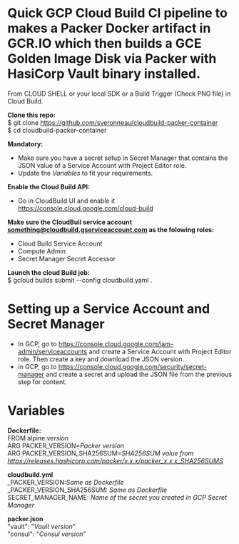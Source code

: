 # Quick GCP Cloud Build CI pipeline to makes a Packer Docker artifact in GCR.IO which then builds a GCE Golden Image Disk via Packer with HasiCorp Vault binary installed.

From CLOUD SHELL or your local SDK or a Build Trigger (Check PNG file) in Cloud Build.

<b>Clone this repo:</b><br>
$ git clone https://github.com/sveronneau/cloudbuild-packer-container <br>
$ cd cloudbuild-packer-container

<b>Mandatory:</b><br>
* Make sure you have a secret setup in Secret Manager that contains the JSON value of a Service Account with Project Editor role.<br>
* Update the <i>Variables</i> to fit your requirements.

<b>Enable the Cloud Build API:</b><br>
* Go in CloudBuild UI and enable it https://console.cloud.google.com/cloud-build <br>

<b>Make sure the CloudBuil service account something@cloudbuild.gserviceaccount.com as the folowing roles:</br></b>
* Cloud Build Service Account<br>
* Compute Admin<br>
* Secret Manager Secret Accessor

<b>Launch the cloud Build job:</b><br>
$ gcloud builds submit --config cloudbuild.yaml .

# Setting up a Service Account and Secret Manager<br>
* In GCP, go to https://console.cloud.google.com/iam-admin/serviceaccounts and create a Service Account with Project Editor role.  Then create a key and download the JSON version.<br>
* in GCP, go to https://console.cloud.google.com/security/secret-manager and create a secret and upload the JSON file from the previous step for content.

# Variables<br>
<b>Dockerfile:</b><br>
FROM alpine:<i>version</i><br>
ARG PACKER_VERSION=<i>Packer version</i><br>
ARG PACKER_VERSION_SHA256SUM=<i>SHA256SUM value from https://releases.hashicorp.com/packer/x.x.x/packer_x.x.x_SHA256SUMS</i>

<b>cloudbuild.yml</b><br>
_PACKER_VERSION:<i>Same as Dockerfile</i><br>
_PACKER_VERSION_SHA256SUM: <i>Same as Dockerfile</i><br>
SECRET_MANAGER_NAME: <i>Name of the secret you created in GCP Secret Manager</i>

<b>packer.json</b><br>
 "vault": "<i>Vault version</i>"<br>
 "consul": "<i>Consul version</i>"

